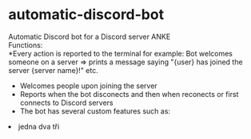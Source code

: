# automatic-discord-bot
Automatic Discord bot for a Discord server ANKE
<br>
Functions:
<br>
*Every action is reported to the terminal for example: Bot welcomes someone on a server => prints a message saying "{user} has joined the server {server name}!" etc.
* Welcomes people upon joining the server
* Reports when the bot disconects and then when reconects or first connects to Discord servers
* The bot has several custom features such as: 
<li>
  jedna
  dva 
  tři
</li>
